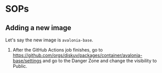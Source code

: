 # SOPs

## Adding a new image

Let's say the new image is `avalonia-base`.

1. After the GitHub Actions job finishes, go to <https://github.com/orgs/diskuv/packages/container/avalonia-base/settings> and go to the Danger Zone and change the visibility to Public.
